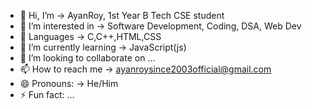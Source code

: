 - 👋 Hi, I’m -> AyanRoy, 1st Year B Tech CSE student
- 👀 I’m interested in -> Software Development, Coding, DSA, Web Dev
- 🤹 Languages -> C,C++,HTML,CSS
- 🌱 I’m currently learning -> JavaScript(js)
- 💞️ I’m looking to collaborate on ...
- 📫 How to reach me -> ayanroysince2003official@gmail.com
- 😄 Pronouns: -> He/Him
- ⚡ Fun fact: ... 

<!---
im-AyanRoy/im-AyanRoy is a ✨ special ✨ repository because its `README.md` (this file) appears on your GitHub profile.
You can click the Preview link to take a look at your changes.
--->
